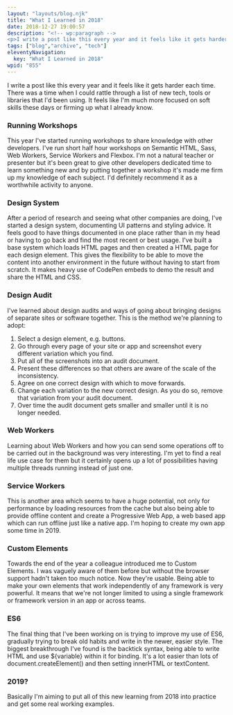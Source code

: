 ```yaml
---
layout: "layouts/blog.njk"
title: "What I Learned in 2018"
date: 2018-12-27 19:00:57
description: "<!-- wp:paragraph -->
<p>I write a post like this every year and it feels like it gets harder each time"
tags: ["blog","archive", "tech"]
eleventyNavigation:
  key: "What I Learned in 2018"
wpid: "855"
---
```


<!-- wp:paragraph -->
<p>I write a post like this every year and it feels like it gets harder each time. There was a time when I could rattle through a list of new tech, tools or libraries that I'd been using. It feels like I'm much more focused on soft skills these days or firming up what I already know.</p>
<!-- /wp:paragraph -->

<!-- wp:heading {"level":3} -->
<h3>Running Workshops</h3>
<!-- /wp:heading -->

<!-- wp:paragraph -->
<p>This year I've started running workshops to share knowledge with other developers. I've run short half hour workshops on Semantic HTML, Sass, Web Workers, Service Workers and Flexbox. I'm not a natural teacher or presenter but it's been great to give other developers dedicated time to learn something new and by putting together a workshop it's made me firm up my knowledge of each subject. I'd definitely recommend it as a worthwhile activity to anyone.</p>
<!-- /wp:paragraph -->

<!-- wp:heading {"level":3} -->
<h3>Design System</h3>
<!-- /wp:heading -->

<!-- wp:paragraph -->
<p>After a period of research and seeing what other companies are doing, I've started a design system, documenting UI patterns and styling advice. It feels good to have things documented in one place rather than in my head or having to go back and find the most recent or best usage. I've built a base system which loads HTML pages and then created a HTML page for each design element. This gives the flexibility to be able to move the content into another environment in the future without having to start from scratch. It makes heavy use of CodePen embeds to demo the result and share the HTML and CSS.</p>
<!-- /wp:paragraph -->

<!-- wp:heading {"level":3} -->
<h3>Design Audit</h3>
<!-- /wp:heading -->

<!-- wp:paragraph -->
<p>I've learned about design audits and ways of going about bringing designs of separate sites or software together. This is the method we're planning to adopt:</p>
<!-- /wp:paragraph -->

<!-- wp:list {"ordered":true} -->
<ol><li>Select a design element, e.g. buttons.</li><li>Go through every page of your site or app and screenshot every different variation which you find.</li><li>Put all of the screenshots into an audit document.</li><li>Present these differences so that others are aware of the scale of the inconsistency.</li><li>Agree on one correct design with which to move forwards.</li><li>Change each variation to the new correct design. As you do so, remove that variation from your audit document.</li><li>Over time the audit document gets smaller and smaller until it is no longer needed.</li></ol>
<!-- /wp:list -->

<!-- wp:heading {"level":3} -->
<h3>Web Workers</h3>
<!-- /wp:heading -->

<!-- wp:paragraph -->
<p>Learning about Web Workers and how you can send some operations off to be carried out in the background was very interesting. I'm yet to find a real life use case for them but it certainly opens up a lot of possibilities having multiple threads running instead of just one.</p>
<!-- /wp:paragraph -->

<!-- wp:heading {"level":3} -->
<h3>Service Workers</h3>
<!-- /wp:heading -->

<!-- wp:paragraph -->
<p>This is another area which seems to have a huge potential, not only for performance by loading resources from the cache but also being able to provide offline content and create a Progressive Web App, a web based app which can run offline just like a native app. I'm hoping to create my own app some time in 2019.</p>
<!-- /wp:paragraph -->

<!-- wp:heading {"level":3} -->
<h3>Custom Elements</h3>
<!-- /wp:heading -->

<!-- wp:paragraph -->
<p>Towards the end of the year a colleague introduced me to Custom Elements. I was vaguely aware of them before but without the browser support hadn't taken too much notice. Now they're usable. Being able to make your own elements that work independently of any framework is very powerful. It means that we're not longer limited to using a single framework or framework version in an app or across teams.</p>
<!-- /wp:paragraph -->

<!-- wp:heading {"level":3} -->
<h3>ES6</h3>
<!-- /wp:heading -->

<!-- wp:paragraph -->
<p>The final thing that I've been working on is trying to improve my use of ES6, gradually trying to break old habits and write in the newer, easier style. The biggest breakthrough I've found is the backtick syntax, being able to write HTML and use ${variable} within it for binding. It's a lot easier than lots of document.createElement() and then setting innerHTML or textContent.</p>
<!-- /wp:paragraph -->

<!-- wp:heading {"level":3} -->
<h3>2019?</h3>
<!-- /wp:heading -->

<!-- wp:paragraph -->
<p>Basically I'm aiming to put all of this new learning from 2018 into practice and get some real working examples.</p>
<!-- /wp:paragraph -->
